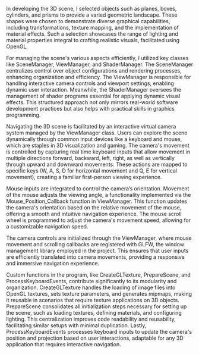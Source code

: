 In developing the 3D scene, I selected objects such as planes, boxes, cylinders, and prisms to provide a varied geometric landscape. These shapes were chosen to demonstrate diverse graphical capabilities, including transformations, texture mapping, and the implementation of material effects. Such a selection showcases the range of lighting and material properties integral to crafting realistic visuals, facilitated using OpenGL.

For managing the scene's various aspects efficiently, I utilized key classes like SceneManager, ViewManager, and ShaderManager. The SceneManager centralizes control over object configurations and rendering processes, enhancing organization and efficiency. The ViewManager is responsible for handling interactive camera controls and viewport settings, enabling dynamic user interaction. Meanwhile, the ShaderManager oversees the management of shader programs essential for applying dynamic visual effects. This structured approach not only mirrors real-world software development practices but also helps with practical skills in graphics programming.

Navigating the 3D scene is facilitated by an interactive virtual camera system managed by the ViewManager class. Users can explore the scene dynamically through common input devices like a keyboard and mouse, which are staples in 3D visualization and gaming. The camera's movement is controlled by capturing real time keyboard inputs that allow movement in multiple directions forward, backward, left, right, as well as vertically through upward and downward movements. These actions are mapped to specific keys (W, A, S, D for horizontal movement and Q, E for vertical movement), creating a familiar first-person viewing experience.

Mouse inputs are integrated to control the camera’s orientation. Movement of the mouse adjusts the viewing angle, a functionality implemented via the Mouse_Position_Callback function in ViewManager. This function updates the camera's orientation based on the relative movement of the mouse, offering a smooth and intuitive navigation experience. The mouse scroll wheel is programmed to adjust the camera's movement speed, allowing for a customizable navigation speed.

The camera controls are initialized through the ViewManager, where mouse movement and scrolling callbacks are registered with GLFW, the window management library employed in the project. This ensures that user inputs are efficiently translated into camera movements, providing a responsive and immersive navigation experience.

Custom functions in the program, like CreateGLTexture, PrepareScene, and ProcessKeyboardEvents, contribute significantly to its modularity and organization. CreateGLTexture handles the loading of image files into OpenGL textures, sets texture parameters, and generates mipmaps, making it reusable in scenarios that require texture applications on 3D objects. PrepareScene consolidates all initialization steps necessary for setting up the scene, such as loading textures, defining materials, and configuring lighting. This centralization improves code readability and reusability, facilitating similar setups with minimal duplication. Lastly, ProcessKeyboardEvents processes keyboard inputs to update the camera's position and projection based on user interactions, adaptable for any 3D application that requires interactive navigation.
